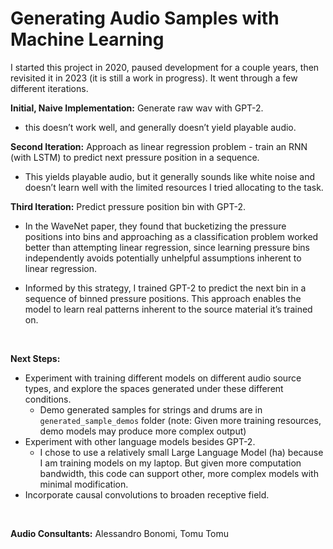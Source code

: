 # Generating Audio Samples with Machine Learning
 
I started this project in 2020, paused development for a couple years, then revisited it in 2023 (it is still a work in progress). It went through a few different iterations. <br>

**Initial, Naive Implementation:** Generate raw wav with GPT-2.<br>

  - this doesn’t work well, and generally doesn’t yield playable audio.

**Second Iteration:** Approach as linear regression problem - train an RNN (with LSTM) to predict next pressure position in a sequence.<br>
	
   - This yields playable audio, but it generally sounds like white noise and doesn’t learn well with the limited resources I tried allocating to the task.


**Third Iteration:** Predict pressure position bin with GPT-2.<br>

  - In the WaveNet paper, they found that bucketizing the pressure positions into bins and approaching as a classification problem worked better than attempting linear regression, since learning pressure bins independently avoids potentially unhelpful assumptions inherent to linear regression.

  - Informed by this strategy, I trained GPT-2 to predict the next bin in a sequence of binned pressure positions. This approach enables the model to learn real patterns inherent to the source material it’s trained on.

<br>

**Next Steps:** <br>
  - Experiment with training different models on different audio source types, and explore the spaces generated under these different conditions.
    - Demo generated samples for strings and drums are in `generated_sample_demos` folder (note: Given more training resources, demo models may produce more complex output)
  - Experiment with other language models besides GPT-2.
    - I chose to use a relatively small Large Language Model (ha) because I am training models on my laptop. But given more computation bandwidth, this code can support other, more complex models with minimal modification.
  - Incorporate causal convolutions to broaden receptive field.

<br>

**Audio Consultants:** Alessandro Bonomi, Tomu Tomu
